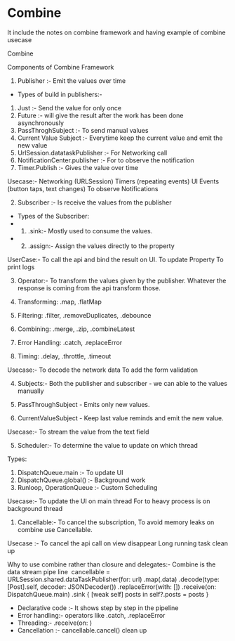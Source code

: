 # Combine
It include the notes on combine framework and having example of combine usecase

Combine


Components of Combine Framework

1. Publisher :- Emit the values over time   


- Types of build in publishers:-
1. Just :- Send the value for only once
2. Future :- will give the result after the work has been done asynchronously
3. PassThroghSubject :- To send manual values
4. Current Value Subject :- Everytime keep the current value and emit the new value
5. UrlSession.datataskPublisher :- For Networking call
6. NotificationCenter.publisher :- For to observe the notification
7. Timer.Publish :- Gives the value over time

Usecase:- 
Networking (URLSession)
Timers (repeating events)
UI Events (button taps, text changes)
To observe Notifications



2. Subscriber :- Is receive the values from the publisher

- Types of the Subscriber: 
- 1. .sink:- Mostly used to consume the values.
- 2. .assign:- Assign the values directly to the property

UserCase:- 
To call the api and bind the result on UI.
To update Property
To print logs



3. Operator:- To transform the values given by the publisher. Whatever the response is coming from the api transform those.

1. Transforming: .map, .flatMap
2. Filtering: .filter, .removeDuplicates, .debounce
3. Combining: .merge, .zip, .combineLatest
4. Error Handling: .catch, .replaceError
5. Timing: .delay, .throttle, .timeout


Usecase:- 
To decode the network data
To add the form validation


4. Subjects:- Both the publisher and subscriber - we can able to the values manually

1. PassThroughSubject - Emits only new values.
2. CurrentValueSubject - Keep last value reminds and emit the new value.


Usecase:- 
To stream the value from the text field


5. Scheduler:- To determine the value to update on which thread

Types:
1. DispatchQueue.main :-  To update UI
2. DispatchQueue.global() :- Background work
3. Runloop, OperationQueue :- Custom Scheduling

Usecase:- 
To update the UI on main thread
For to heavy process is on background thread

1. Cancellable:- To cancel the subscription, To avoid memory leaks on combine use Cancellable.

Usecase :-
To cancel the api call on view disappear
Long running task clean up




Why to use combine rather than closure and delegates:-
Combine is the data stream pipe line  cancellable = URLSession.shared.dataTaskPublisher(for: url)
    .map(\.data)
    .decode(type: [Post].self, decoder: JSONDecoder())
    .replaceError(with: [])
    .receive(on: DispatchQueue.main)
    .sink { [weak self] posts in
        self?.posts = posts
    }


- Declarative code :- It shows step by step in the pipeline 
- Error handling:- operators like .catch, .replaceError
- Threading:- .receive(on: )
- Cancellation :- cancellable.cancel() clean up
